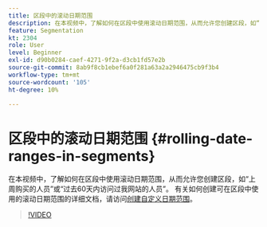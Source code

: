 ```yaml
---
title: 区段中的滚动日期范围
description: 在本视频中，了解如何在区段中使用滚动日期范围，从而允许您创建区段，如“上周购买的人员”或“过去60天内访问过我网站的人员”。
feature: Segmentation
kt: 2304
role: User
level: Beginner
exl-id: d90b0284-caef-4271-9f2a-d3cb1fd57e2b
source-git-commit: 8ab9f8cb1ebef6a0f281a63a2a2946475cb9f3b4
workflow-type: tm+mt
source-wordcount: '105'
ht-degree: 10%

---
```


# 区段中的滚动日期范围 {#rolling-date-ranges-in-segments}

在本视频中，了解如何在区段中使用滚动日期范围，从而允许您创建区段，如“上周购买的人员”或“过去60天内访问过我网站的人员”。 有关如何创建可在区段中使用的滚动日期范围的详细文档，请访问[创建自定义日期范围](https://experienceleague.adobe.com/docs/analytics/analyze/analysis-workspace/components/calendar-date-ranges/custom-date-ranges.html)。

>[!VIDEO](https://video.tv.adobe.com/v/25403/?quality=12&learn=on)
